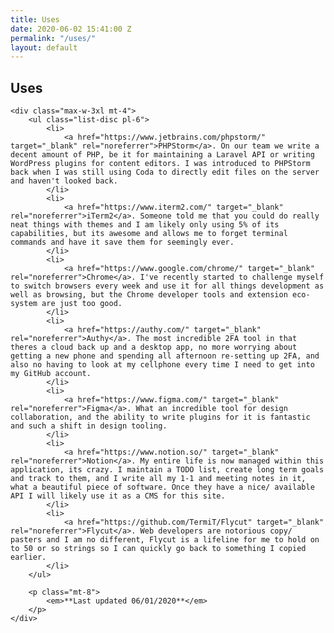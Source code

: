 ```yaml
---
title: Uses
date: 2020-06-02 15:41:00 Z
permalink: "/uses/"
layout: default
---
```


<section class="max-w-6xl mx-auto px-4 lg:py-8">
<h1>
Uses
</h1>

    <div class="max-w-3xl mt-4">
        <ul class="list-disc pl-6">
            <li>
                <a href="https://www.jetbrains.com/phpstorm/" target="_blank" rel="noreferrer">PHPStorm</a>. On our team we write a decent amount of PHP, be it for maintaining a Laravel API or writing WordPress plugins for content editors. I was introduced to PHPStorm back when I was still using Coda to directly edit files on the server and haven't looked back.
            </li>
            <li>
                <a href="https://www.iterm2.com/" target="_blank" rel="noreferrer">iTerm2</a>. Someone told me that you could do really neat things with themes and I am likely only using 5% of its capabilities, but its awesome and allows me to forget terminal commands and have it save them for seemingly ever.
            </li>
            <li>
                <a href="https://www.google.com/chrome/" target="_blank" rel="noreferrer">Chrome</a>. I've recently started to challenge myself to switch browsers every week and use it for all things development as well as browsing, but the Chrome developer tools and extension eco-system are just too good.
            </li>
            <li>
                <a href="https://authy.com/" target="_blank" rel="noreferrer">Authy</a>. The most incredible 2FA tool in that theres a cloud back up and a desktop app, no more worrying about getting a new phone and spending all afternoon re-setting up 2FA, and also no having to look at my cellphone every time I need to get into my GitHub account.
            </li>
            <li>
                <a href="https://www.figma.com/" target="_blank" rel="noreferrer">Figma</a>. What an incredible tool for design collaboration, and the ability to write plugins for it is fantastic and such a shift in design tooling.
            </li>
            <li>
                <a href="https://www.notion.so/" target="_blank" rel="noreferrer">Notion</a>. My entire life is now managed within this application, its crazy. I maintain a TODO list, create long term goals and track to them, and I write all my 1-1 and meeting notes in it, what a beautiful piece of software. Once they have a nice/ available API I will likely use it as a CMS for this site.
            </li>
            <li>
                <a href="https://github.com/TermiT/Flycut" target="_blank" rel="noreferrer">Flycut</a>. Web developers are notorious copy/ pasters and I am no different, Flycut is a lifeline for me to hold on to 50 or so strings so I can quickly go back to something I copied earlier.
            </li>
        </ul>
    
        <p class="mt-8">
            <em>**Last updated 06/01/2020**</em>
        </p>
    </div>

</section>